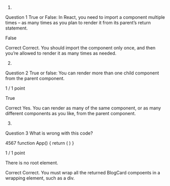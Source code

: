 1.
Question 1
True or False: In React, you need to import a component multiple times – as many times as you plan to render it from its parent’s return statement.

False 

Correct
Correct. You should import the component only once, and then you’re allowed to render it as many times as needed.

2.
Question 2
True or false: You can render more than one child component from the parent component.

1 / 1 point

True 

Correct
Yes. You can render as many of the same component, or as many different components as you like, from the parent component.

3.
Question 3
What is wrong with this code?

4567
function App() {
    return (
        <BlogCard />
        <BlogCard />
        <BlogCard />
    )
}

1 / 1 point



There is no root element.



Correct
Correct. You must wrap all the returned BlogCard compoents in a wrapping element, such as a div.
